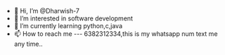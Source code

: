 - 👋 Hi, I’m @Dharwish-7
- 👀 I’m interested in software development
- 🌱 I’m currently learning python,c,java
- 📫 How to reach me --- 6382312334,this is my whatsapp num text me any time.. 

<!---
Dharwish-7/Dharwish-7 is a ✨ special ✨ repository because its `README.md` (this file) appears on your GitHub profile.
You can click the Preview link to take a look at your changes.
--->
